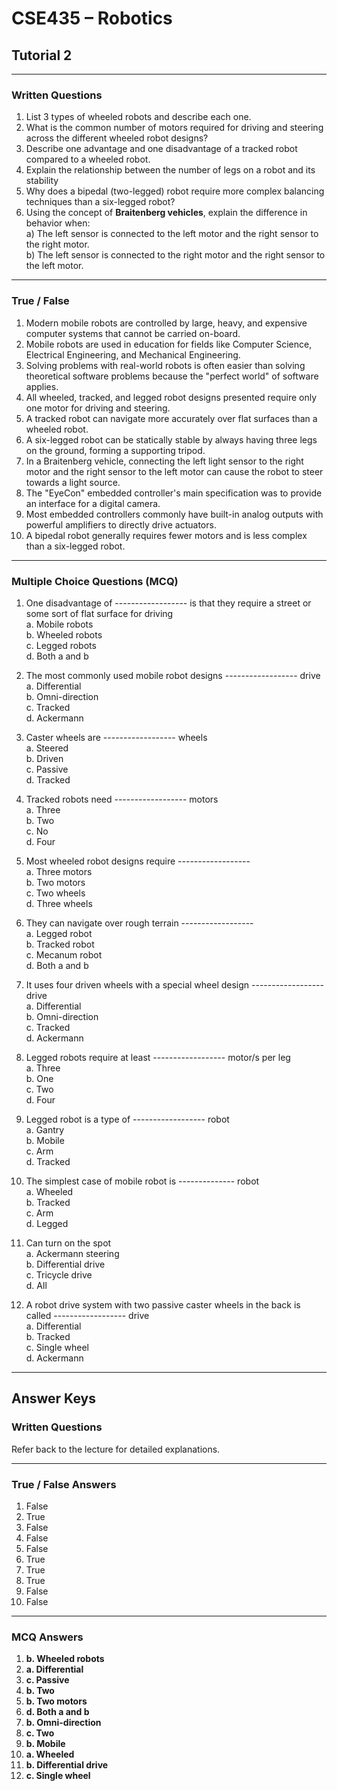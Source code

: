 # CSE435 – Robotics  
## Tutorial 2

---

### Written Questions

1. List 3 types of wheeled robots and describe each one.  
2. What is the common number of motors required for driving and steering across the different wheeled robot designs?  
3. Describe one advantage and one disadvantage of a tracked robot compared to a wheeled robot.  
4. Explain the relationship between the number of legs on a robot and its stability  
5. Why does a bipedal (two-legged) robot require more complex balancing techniques than a six-legged robot?  
6. Using the concept of **Braitenberg vehicles**, explain the difference in behavior when:  
   a) The left sensor is connected to the left motor and the right sensor to the right motor.  
   b) The left sensor is connected to the right motor and the right sensor to the left motor.  

---

### True / False

1. Modern mobile robots are controlled by large, heavy, and expensive computer systems that cannot be carried on-board.  
2. Mobile robots are used in education for fields like Computer Science, Electrical Engineering, and Mechanical Engineering.  
3. Solving problems with real-world robots is often easier than solving theoretical software problems because the "perfect world" of software applies.  
4. All wheeled, tracked, and legged robot designs presented require only one motor for driving and steering.  
5. A tracked robot can navigate more accurately over flat surfaces than a wheeled robot.  
6. A six-legged robot can be statically stable by always having three legs on the ground, forming a supporting tripod.  
7. In a Braitenberg vehicle, connecting the left light sensor to the right motor and the right sensor to the left motor can cause the robot to steer towards a light source.  
8. The "EyeCon" embedded controller's main specification was to provide an interface for a digital camera.  
9. Most embedded controllers commonly have built-in analog outputs with powerful amplifiers to directly drive actuators.  
10. A bipedal robot generally requires fewer motors and is less complex than a six-legged robot.  

---

### Multiple Choice Questions (MCQ)

1. One disadvantage of ------------------ is that they require a street or some sort of flat surface for driving  
   a. Mobile robots  
   b. Wheeled robots  
   c. Legged robots  
   d. Both a and b  

2. The most commonly used mobile robot designs ------------------ drive  
   a. Differential  
   b. Omni-direction  
   c. Tracked  
   d. Ackermann  

3. Caster wheels are ------------------ wheels  
   a. Steered  
   b. Driven  
   c. Passive  
   d. Tracked  

4. Tracked robots need ------------------ motors  
   a. Three  
   b. Two  
   c. No  
   d. Four  

5. Most wheeled robot designs require ------------------  
   a. Three motors  
   b. Two motors  
   c. Two wheels  
   d. Three wheels  

6. They can navigate over rough terrain ------------------  
   a. Legged robot  
   b. Tracked robot  
   c. Mecanum robot  
   d. Both a and b  

7. It uses four driven wheels with a special wheel design ------------------ drive  
   a. Differential  
   b. Omni-direction  
   c. Tracked  
   d. Ackermann  

8. Legged robots require at least ------------------ motor/s per leg  
   a. Three  
   b. One  
   c. Two  
   d. Four  

9. Legged robot is a type of ------------------ robot  
   a. Gantry  
   b. Mobile  
   c. Arm  
   d. Tracked  

10. The simplest case of mobile robot is -------------- robot  
    a. Wheeled  
    b. Tracked  
    c. Arm  
    d. Legged  

11. Can turn on the spot  
    a. Ackermann steering  
    b. Differential drive  
    c. Tricycle drive  
    d. All  

12. A robot drive system with two passive caster wheels in the back is called ------------------ drive  
    a. Differential  
    b. Tracked  
    c. Single wheel  
    d. Ackermann  

---

<div class="page-break"></div>

## Answer Keys

### Written Questions  
Refer back to the lecture for detailed explanations.

---

### True / False Answers

1.  False  
2.  True  
3.  False  
4.  False  
5.  False  
6.  True  
7.  True  
8.  True  
9.  False  
10.  False  

---

### MCQ Answers

1. **b. Wheeled robots**  
2. **a. Differential**  
3. **c. Passive**  
4. **b. Two**  
5. **b. Two motors**  
6. **d. Both a and b**  
7. **b. Omni-direction**  
8. **c. Two**  
9. **b. Mobile**  
10. **a. Wheeled**  
11. **b. Differential drive**  
12. **c. Single wheel**
